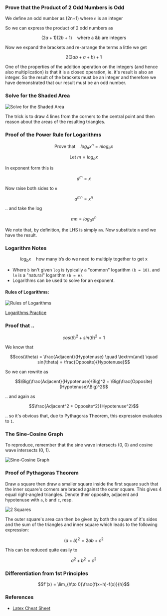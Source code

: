 ### Prove that the Product of 2 Odd Numbers is Odd

We define an odd number as \(2n+1\) where `n` is an integer

So we can express the product of 2 odd numbers as

$$
(2a+1)(2b+1) \quad \textrm{where a \& b are integers}
$$

Now we expand the brackets and re-arrange the terms a little we get

```math
2(2ab + a + b) + 1
```

One of the properties of the addition operation on the integers (and hence also multiplication) is that it is a closed operation, ie. it's result is also an integer. So the result of the brackets must be an integer and therefore we have demonstrated that our result must be an odd number. 

### Solve for the Shaded Area

![Solve for the Shaded Area](https://mindyourdecisions.com/blog/wp-content/uploads/2018/06/Find-The-Area-You-Should-Be-Able-To-Solve-problem.png)

The trick is to draw 4 lines from the corners to the central point and then reason about the areas of the resulting triangles.

### Proof of the Power Rule for Logarithms

```math
\textrm{Prove that} \quad log_ax^n = nlog_ax
```

```math
\textrm{Let} \: m=log_ax
```

In exponent form this is

```math
a^m = x
```

Now raise both sides to `n`

```math
a^{mn} = x^n
```

.. and take the log

```math
mn = log_a x^n
```

We note that, by definition, the LHS is simply `mn`. Now substitute `m` and we have the result.

### Logarithm Notes

```math
log_b x \quad \textrm{how many b's do we need to multiply together to get x}
```

- Where `b` isn't given `log` is typically a "common" logarithm `(b = 10)`. and `ln` is a "natural" logarithm `(b = e)`.
- Logarithms can be used to solve for an exponent.

#### Rules of Logarithms:

![Rules of Logarithms](https://www.chilimath.com/wp-content/uploads/2020/03/log-rules.gif)

[Logarithms Practice](https://madasmaths.com/archive/maths_booklets/basic_topics/various/logarithms_practice.pdf)

### Proof that ..

```math
cos(\theta)^2+sin(\theta)^2=1
```

We know that

```math
cos(\theta) = \frac{Adjacent}{Hypotenuse} \quad \textrm{and} \quad sin(\theta) = \frac{Opposite}{Hypotenuse}
```

So we can rewrite as

```math
\Big(\frac{Adjacent}{Hypotenuse}\Big)^2 + \Big(\frac{Opposite}{Hypotenuse}\Big)^2
```

.. and again as

```math
\frac{Adjacent^2 + Opposite^2}{Hypotenuse^2}
```

.. so it's obvious that, due to Pythagoras Theorem, this expression evaluates to `1`.

### The Sine-Cosine Graph

To reproduce, remember that the sine wave intersects (0, 0) and cosine wave intersects (0, 1).

![Sine-Cosine Graph](https://www.mathsisfun.com/algebra/images/sine-cosine-graph.svg)

### Proof of Pythagoras Theorem

Draw a square then draw a smaller square inside the first square such that the inner square's corners are braced against the outer square. This gives 4 equal right-angled triangles. Denote their opposite, adjacent and hypotenuse with `a`, `b` and `c`, resp.

![2 Squares](https://graphicmaths.com/img/gcse/trigonometry/pythagoras/pythagoras-proof-visual-1.png)

The outer square's area can then be given by both the square of it's sides and the sum of the triangles and inner square which leads to the following expression:

```math
(a + b)^2 = 2ab + c^2
```

This can be reduced quite easily to

```math
a^2 + b^2 = c^2
```

### Differentiation from 1st Principles

```math
f'(x) = \lim_{h\to 0}\frac{f(x+h)-f(x)}{h}
```

### References

- [Latex Cheat Sheet](https://tug.ctan.org/info/undergradmath/undergradmath.pdf)